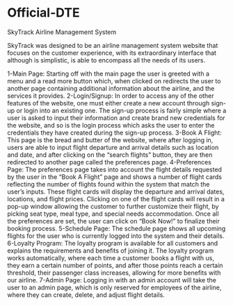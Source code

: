 # Official-DTE
SkyTrack Airline Management System

SkyTrack was designed to be an airline management system website that focuses on the customer experience, with its extraordinary interface that although is simplistic, is able to encompass all the needs of its users.

1-Main Page:
	Starting off with the main page the user is greeted with a menu and a read more button which, when clicked on redirects the user to another page containing additional information about the airline, and the services it provides.
2-Login/Signup:
	In order to access any of the other features of the website, one must either create a new account through sign-up or login into an existing one. The sign-up process is fairly simple where a user is asked to input their information and create brand new credentials for the website, and so is the login process which asks the user to enter the credentials they have created during the sign-up process.
3-Book A Flight:
	This page is the bread and butter of the website, where after logging in, users are able to input flight departure and arrival details such as location and date, and after clicking on the “search flights” button, they are then redirected to another page called the preferences page.
 4-Preferences Page:
	The preferences page takes into account the flight details requested by the user in the “Book A Flight” page and shows a number of flight cards reflecting the number of flights found within the system that match the user’s inputs. These flight cards will display the departure and arrival dates, locations, and flight prices. Clicking on one of the flight cards will result in a pop-up window allowing the customer to further customize their flight, by picking seat type, meal type, and special needs accommodation. Once all the preferences are set, the user can click on “Book Now!” to finalize their booking process.
5-Schedule Page:
	The schedule page shows all upcoming flights for the user who is currently logged into the system and their details.
6-Loyalty Program:
	The loyalty program is available for all customers and explains the requirements and benefits of joining it. The loyalty program works automatically, where each time a customer books a flight with us, they earn a certain number of points, and after those points reach a certain threshold, their passenger class increases, allowing for more benefits with our airline. 
7-Admin Page:
	Logging in with an admin account will take the user to an admin page, which is only reserved for employees of the airline, where they can create, delete, and adjust flight details.
